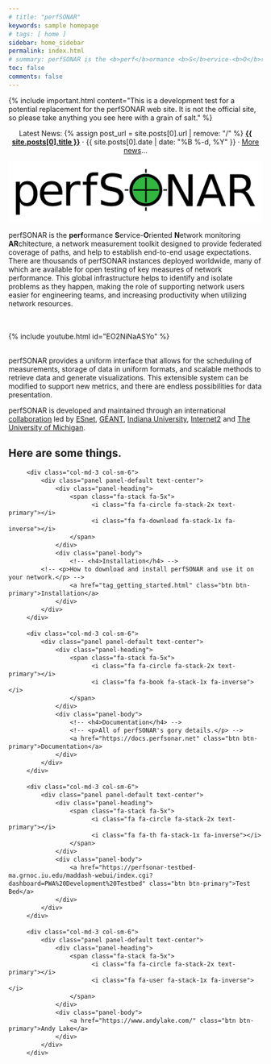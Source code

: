 ```yaml
---
# title: "perfSONAR"
keywords: sample homepage
# tags: [ home ]
sidebar: home_sidebar
permalink: index.html
# summary: perfSONAR is the <b>perf</b>ormance <b>S</b>ervice-<b>O</b>riented <b>N</b>etwork monitoring <b>AR</b>chitecture, a toolkit for identifying performance problems on your network.
toc: false
comments: false
---
```


{% include important.html content="This is a development test for a potential replacement for the perfSONAR web site.  It is not the official site, so please take anything you see here with a grain of salt." %}

<center>
Latest News:
{% assign post_url = site.posts[0].url | remove: "/" %}
<b><a href="{{ post_url }}">{{ site.posts[0].title }}</a></b>
&middot;
{{ site.posts[0].date | date: "%B %-d, %Y" }}
&middot;
<a href="news.html">More news</a>...
</center>

<p align="center"><img src="images/logos/perfsonar.svg"/></p>

<p>perfSONAR is the <b>perf</b>ormance <b>S</b>ervice-<b>O</b>riented
<b>N</b>etwork monitoring <b>AR</b>chitecture, a network measurement
toolkit designed to provide federated coverage of paths, and help to
establish end-to-end usage expectations.  There are thousands of
perfSONAR instances deployed worldwide, many of which are available
for open testing of key measures of network performance.  This global
infrastructure helps to identify and isolate problems as they happen,
making the role of supporting network users easier for engineering
teams, and increasing productivity when utilizing network resources.</p>

<br/>
<br/>
{% include youtube.html id="EO2NiNaASYo" %}
<br/>
<br/>

perfSONAR provides a uniform interface that allows for the scheduling of
measurements, storage of data in uniform formats, and scalable methods
to retrieve data and generate visualizations.  This extensible system
can be modified to support new metrics, and there are endless
possibilities for data presentation. 

perfSONAR is developed and maintained through an international
[collaboration](collab_about.html) led by [ESnet](https://www.es.net),
[G&Eacute;ANT](https://www.geant.net), [Indiana
University](https://www.iu.edu),
[Internet2](https://www.internet2.edu) and [The University of
Michigan](https://www.umich.edu).



## Here are some things.

<div class="row">

         <div class="col-md-3 col-sm-6">
             <div class="panel panel-default text-center">
                 <div class="panel-heading">
                     <span class="fa-stack fa-5x">
                           <i class="fa fa-circle fa-stack-2x text-primary"></i>
                           <i class="fa fa-download fa-stack-1x fa-inverse"></i>
                     </span>
                 </div>
                 <div class="panel-body">
                     <!-- <h4>Installation</h4> -->
 		     <!-- <p>How to download and install perfSONAR and use it on your network.</p> -->
                     <a href="tag_getting_started.html" class="btn btn-primary">Installation</a>
                 </div>
             </div>
         </div>

         <div class="col-md-3 col-sm-6">
             <div class="panel panel-default text-center">
                 <div class="panel-heading">
                     <span class="fa-stack fa-5x">
                           <i class="fa fa-circle fa-stack-2x text-primary"></i>
                           <i class="fa fa-book fa-stack-1x fa-inverse"></i>
                     </span>
                 </div>
                 <div class="panel-body">
                     <!-- <h4>Documentation</h4> -->
                     <!-- <p>All of perfSONAR's gory details.</p> -->
                     <a href="https://docs.perfsonar.net" class="btn btn-primary">Documentation</a>
                 </div>
             </div>
         </div>

         <div class="col-md-3 col-sm-6">
             <div class="panel panel-default text-center">
                 <div class="panel-heading">
                     <span class="fa-stack fa-5x">
                           <i class="fa fa-circle fa-stack-2x text-primary"></i>
                           <i class="fa fa-th fa-stack-1x fa-inverse"></i>
                     </span>
                 </div>
                 <div class="panel-body">
                     <a href="https://perfsonar-testbed-ma.grnoc.iu.edu/maddash-webui/index.cgi?dashboard=PWA%20Development%20Testbed" class="btn btn-primary">Test Bed</a>
                 </div>
             </div>
         </div>

         <div class="col-md-3 col-sm-6">
             <div class="panel panel-default text-center">
                 <div class="panel-heading">
                     <span class="fa-stack fa-5x">
                           <i class="fa fa-circle fa-stack-2x text-primary"></i>
                           <i class="fa fa-user fa-stack-1x fa-inverse"></i>
                     </span>
                 </div>
                 <div class="panel-body">
                     <a href="https://www.andylake.com/" class="btn btn-primary">Andy Lake</a>
                 </div>
             </div>
         </div>

</div>
